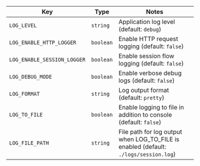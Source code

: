 | Key | Type | Notes |
| --- | ---- | ----- |
| `LOG_LEVEL` | `string` | Application log level  (default: `debug`) |
| `LOG_ENABLE_HTTP_LOGGER` | `boolean` | Enable HTTP request logging  (default: `false`) |
| `LOG_ENABLE_SESSION_LOGGER` | `boolean` | Enable session flow logging  (default: `false`) |
| `LOG_DEBUG_MODE` | `boolean` | Enable verbose debug logs  (default: `false`) |
| `LOG_FORMAT` | `string` | Log output format  (default: `pretty`) |
| `LOG_TO_FILE` | `boolean` | Enable logging to file in addition to console  (default: `false`) |
| `LOG_FILE_PATH` | `string` | File path for log output when LOG_TO_FILE is enabled  (default: `./logs/session.log`) |
